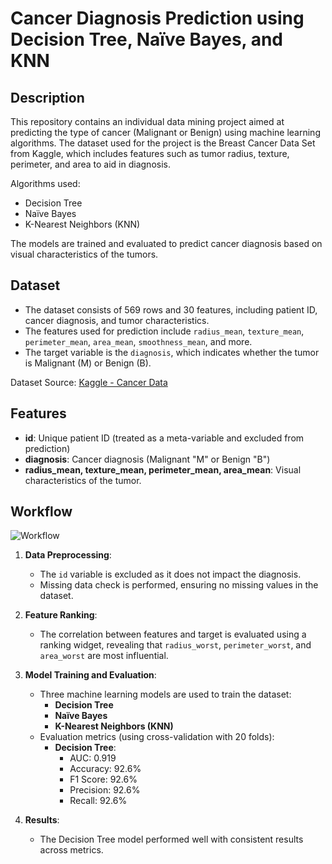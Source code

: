 # Cancer Diagnosis Prediction using Decision Tree, Naïve Bayes, and KNN

## Description

This repository contains an individual data mining project aimed at predicting the type of cancer (Malignant or Benign) using machine learning algorithms. The dataset used for the project is the Breast Cancer Data Set from Kaggle, which includes features such as tumor radius, texture, perimeter, and area to aid in diagnosis.

Algorithms used:

- Decision Tree
- Naïve Bayes
- K-Nearest Neighbors (KNN)

The models are trained and evaluated to predict cancer diagnosis based on visual characteristics of the tumors.

## Dataset

- The dataset consists of 569 rows and 30 features, including patient ID, cancer diagnosis, and tumor characteristics.
- The features used for prediction include `radius_mean`, `texture_mean`, `perimeter_mean`, `area_mean`, `smoothness_mean`, and more.
- The target variable is the `diagnosis`, which indicates whether the tumor is Malignant (M) or Benign (B).

Dataset Source: [Kaggle - Cancer Data](https://www.kaggle.com/datasets/erdemtaha/cancer-data)

## Features

- **id**: Unique patient ID (treated as a meta-variable and excluded from prediction)
- **diagnosis**: Cancer diagnosis (Malignant "M" or Benign "B")
- **radius_mean, texture_mean, perimeter_mean, area_mean**: Visual characteristics of the tumor.

## Workflow

![Workflow](https://github.com/dikirust/Cancer-Diagnosis-Prediction-using-Decision-Tree--Naive-Bayes--and-KNN-Algorithms/blob/main/knn%20nb%20dt%20ornge.png?raw=true)

1. **Data Preprocessing**:
   - The `id` variable is excluded as it does not impact the diagnosis.
   - Missing data check is performed, ensuring no missing values in the dataset.
2. **Feature Ranking**:

   - The correlation between features and target is evaluated using a ranking widget, revealing that `radius_worst`, `perimeter_worst`, and `area_worst` are most influential.

3. **Model Training and Evaluation**:
   - Three machine learning models are used to train the dataset:
     - **Decision Tree**
     - **Naïve Bayes**
     - **K-Nearest Neighbors (KNN)**
   - Evaluation metrics (using cross-validation with 20 folds):
     - **Decision Tree**:
       - AUC: 0.919
       - Accuracy: 92.6%
       - F1 Score: 92.6%
       - Precision: 92.6%
       - Recall: 92.6%
4. **Results**:
   - The Decision Tree model performed well with consistent results across metrics.
